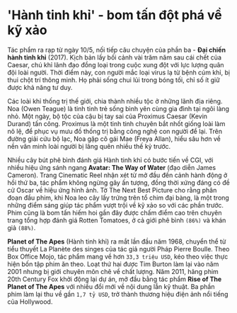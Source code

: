 # 'Hành tinh khỉ' - bom tấn đột phá về kỹ xảo

Tác phẩm ra rạp từ ngày 10/5, nối tiếp câu chuyện của phần ba - **Đại chiến hành tinh khỉ** (2017). Kịch bản lấy bối cảnh vài trăm năm sau cái chết của Caesar, chú khỉ lãnh đạo đồng loại trong cuộc xung đột với lực lượng quân đội loài người. Thời điểm này, con người mắc loại virus lạ từ bệnh cúm khỉ, bị thui chột trí thông minh. Họ phải sống chui lủi trong bóng tối, chỉ số ít giữ được khả năng tư duy.

Các loài khỉ thống trị thế giới, chia thành nhiều tộc ở những lãnh địa riêng. Noa (Owen Teague) là tinh tinh trẻ sống bình yên cùng gia đình tại ngôi làng nhỏ. Một ngày, bộ tộc của cậu bị tay sai của Proximus Caesar (Kevin Durand) tấn công. Proximus là một tinh tinh chuyên bắt nhốt giống loài làm nô lệ, để phục vụ mưu đồ thống trị bằng công nghệ con người để lại. Trên đường giải cứu bộ lạc, Noa gặp cô gái Mae (Freya Allan), hiểu sâu hơn về nền văn minh loài người bị lãng quên nhiều thế kỷ trước.

Nhiều cây bút phê bình đánh giá Hành tinh khỉ có bước tiến về CGI, với nhiều hiệu ứng sánh ngang **Avatar: The Way of Water** (đạo diễn James Cameron). Trang Cinematic Reel nhận xét từ mở đầu đến cảnh hành động ở hồi thứ ba, tác phẩm không ngừng gây ấn tượng, đồng thời xứng đáng có đề cử Oscar về hiệu ứng hình ảnh. Tờ The Next Best Picture cho rằng phân đoạn đầu phim, khi Noa leo cây lấy trứng trên tổ chim đại bàng, là một trong những điểm sáng giúp tác phẩm vượt trội về kỹ xảo so với các phần trước. Phim cũng là bom tấn hiếm hoi gần đây được chấm điểm cao trên chuyên trang tổng hợp đánh giá Rotten Tomatoes, ở cả giới phê bình `(86%)` và khán giả `(88%)`.

**Planet of The Apes** (Hành tinh khỉ) ra mắt lần đầu năm 1968, chuyển thể từ tiểu thuyết La Planète des singes của tác giả người Pháp Pierre Boulle. Theo Box Office Mojo, tác phẩm mang về hơn `33,3 triệu USD`, kéo theo việc thực hiện bốn tập phim ăn theo. Loạt thứ hai được Tim Burton làm lại vào năm 2001 nhưng bị giới chuyên môn chê về chất lượng. Năm 2011, hãng phim 20th Century Fox khởi động lại dự án, mở đầu bằng tác phẩm **Rise of The Planet of The Apes** với nhiều đổi mới về nội dung lẫn kỹ thuật. Ba phần phim làm lại thu về gần `1,7 tỷ USD`, trở thành thương hiệu điện ảnh nổi tiếng của Hollywood.